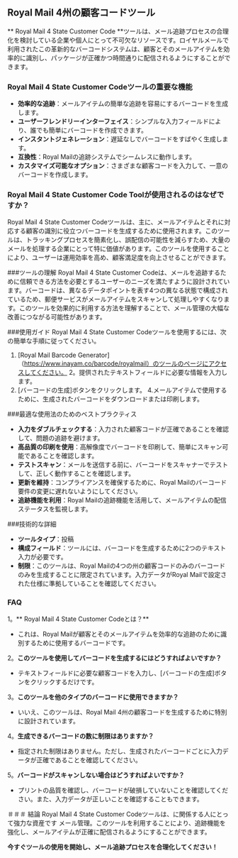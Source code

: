 ## Royal Mail 4州の顧客コードツール

** Royal Mail 4 State Customer Code **ツールは、メール追跡プロセスの合理化を検討している企業や個人にとって不可欠なリソースです。ロイヤルメールで利用されたこの革新的なバーコードシステムは、顧客とそのメールアイテムを効率的に識別し、パッケージが正確かつ時間通りに配信されるようにすることができます。

### Royal Mail 4 State Customer Codeツールの重要な機能
-  **効率的な追跡**：メールアイテムの簡単な追跡を容易にするバーコードを生成します。
-  **ユーザーフレンドリーインターフェイス**：シンプルな入力フィールドにより、誰でも簡単にバーコードを作成できます。
-  **インスタントジェネレーション**：遅延なしでバーコードをすばやく生成します。
-  **互換性**：Royal Mailの追跡システムでシームレスに動作します。
-  **カスタマイズ可能なオプション**：さまざまな顧客コードを入力して、一意のバーコードを作成します。

### Royal Mail 4 State Customer Code Toolが使用されるのはなぜですか？
Royal Mail 4 State Customer Codeツールは、主に、メールアイテムとそれに対応する顧客の識別に役立つバーコードを生成するために使用されます。このツールは、トラッキングプロセスを簡素化し、誤配信の可能性を減らすため、大量のメールを処理する企業にとって特に価値があります。このツールを使用することにより、ユーザーは運用効率を高め、顧客満足度を向上させることができます。

###ツールの理解
Royal Mail 4 State Customer Codeは、メールを追跡するために信頼できる方法を必要とするユーザーのニーズを満たすように設計されています。バーコードは、異なるデータポイントを表す4つの異なる状態で構成されているため、郵便サービスがメールアイテムをスキャンして処理しやすくなります。このツールを効果的に利用する方法を理解することで、メール管理の大幅な改善につながる可能性があります。

###使用ガイド
Royal Mail 4 State Customer Codeツールを使用するには、次の簡単な手順に従ってください。
1. [Royal Mail Barcode Generator]（https://www.inayam.co/barcode/royalmail）のツールのページにアクセスしてください。
2。提供されたテキストフィールドに必要な情報を入力します。
3. [バーコードの生成]ボタンをクリックします。
4.メールアイテムで使用するために、生成されたバーコードをダウンロードまたは印刷します。

###最適な使用法のためのベストプラクティス
-  **入力をダブルチェックする**：入力された顧客コードが正確であることを確認して、問題の追跡を避けます。
-  **高品質の印刷を使用**：高解像度でバーコードを印刷して、簡単にスキャン可能であることを確認します。
-  **テストスキャン**：メールを送信する前に、バーコードをスキャナーでテストして、正しく動作することを確認します。
-  **更新を維持**：コンプライアンスを確保するために、Royal Mailのバーコード要件の変更に遅れないようにしてください。
-  **追跡機能を利用**：Royal Mailの追跡機能を活用して、メールアイテムの配信ステータスを監視します。

###技術的な詳細
-  **ツールタイプ**：投稿
-  **構成フィールド**：ツールには、バーコードを生成するために2つのテキスト入力が必要です。
-  **制限**：このツールは、Royal Mailの4つの州の顧客コードのみのバーコードのみを生成することに限定されています。入力データがRoyal Mailで設定された仕様に準拠していることを確認してください。

### FAQ
1。** Royal Mail 4 State Customer Codeとは？**
- これは、Royal Mailが顧客とそのメールアイテムを効率的な追跡のために識別するために使用するバーコードです。

2。**このツールを使用してバーコードを生成するにはどうすればよいですか？**
- テキストフィールドに必要な顧客コードを入力し、[バーコードの生成]ボタンをクリックするだけです。

3。**このツールを他のタイプのバーコードに使用できますか？**
- いいえ、このツールは、Royal Mail 4州の顧客コードを生成するために特別に設計されています。

4。**生成できるバーコードの数に制限はありますか？**
- 指定された制限はありません。ただし、生成されたバーコードごとに入力データが正確であることを確認してください。

5。**バーコードがスキャンしない場合はどうすればよいですか？**
- プリントの品質を確認し、バーコードが破損していないことを確認してください。また、入力データが正しいことを確認することもできます。

＃＃＃ 結論
Royal Mail 4 State Customer Codeツールは、に関係する人にとって強力な資産です メール管理。このツールを利用することにより、追跡機能を強化し、メールアイテムが正確に配信されるようにすることができます。

**今すぐツールの使用を開始し、メール追跡プロセスを合理化してください！**